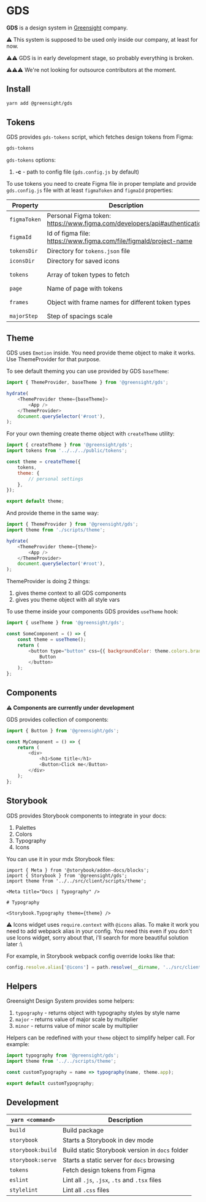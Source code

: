 # GDS

**GDS** is a design system in [Greensight](https://greensight.pro/) company.

⚠️ This system is supposed to be used only inside our company, at least for now.

⚠️⚠️ GDS is in early development stage, so probably everything is broken.

⚠️⚠️⚠️ We're not looking for outsource contributors at the moment.

## Install

```bash
yarn add @greensight/gds
```

## Tokens

GDS provides `gds-tokens` script, which fetches design tokens from Figma:

```bash
gds-tokens
```

`gds-tokens` options:

1. **-c** - path to config file (`gds.config.js` by default)

To use tokens you need to create Figma file in proper template and provide `gds.config.js` file with at least `figmaToken` and `figmaId` properties:

| Property     | Description                                                               | Default                                                 |
| ------------ | ------------------------------------------------------------------------- | ------------------------------------------------------- |
| `figmaToken` | Personal Figma token: https://www.figma.com/developers/api#authentication | -                                                       |
| `figmaId`    | Id of figma file: https://www.figma.com/file/figmaId/project-name         | -                                                       |
| `tokensDir`  | Directory for `tokens.json` file                                          | 'public'                                                |
| `iconsDir`   | Directory for saved icons                                                 | 'src/client/images/icons/tokens'                        |
| `tokens`     | Array of token types to fetch                                             | ['palettes', 'colors', 'typography', 'icons', 'layout'] |
| `page`       | Name of page with tokens                                                  | 'Storybook'                                             |
| `frames`     | Object with frame names for different token types                         | 'Palettes', 'Colors', 'Typography', 'Icons', 'Layout'   |
| `majorStep`  | Step of spacings scale                                                    | 8                                                       |

## Theme

GDS uses `Emotion` inside. You need provide theme object to make it works.
Use ThemeProvider for that purpose.

To see default theming you can use provided by GDS `baseTheme`:

```js
import { ThemeProvider, baseTheme } from '@greensight/gds';

hydrate(
    <ThemeProvider theme={baseTheme}>
        <App />
    </ThemeProvider>
    document.querySelector('#root'),
);
```

For your own theming create theme object with `createTheme` utility:

```js
import { createTheme } from '@greensight/gds';
import tokens from '../../../public/tokens';

const theme = createTheme({
    tokens,
    theme: {
        // personal settings
    },
});

export default theme;
```

And provide theme in the same way:

```js
import { ThemeProvider } from '@greensight/gds';
import theme from './scripts/theme';

hydrate(
    <ThemeProvider theme={theme}>
        <App />
    </ThemeProvider>
    document.querySelector('#root'),
);
```

ThemeProvider is doing 2 things:

1. gives theme context to all GDS components
1. gives you theme object with all style vars

To use theme inside your components GDS provides `useTheme` hook:

```js
import { useTheme } from '@greensight/gds';

const SomeComponent = () => {
    const theme = useTheme();
    return (
        <button type="button" css={{ backgroundColor: theme.colors.brand }}>
            Button
        </button>
    );
};
```

## Components

**⚠️ Components are currently under development**

GDS provides collection of components:

```js
import { Button } from '@greensight/gds';

const MyComponent = () => {
    return (
        <div>
            <h1>Some title</h1>
            <Button>Click me</Button>
        </div>
    );
};
```

## Storybook

GDS provides Storybook components to integrate in your docs:

1. Palettes
1. Colors
1. Typography
1. Icons

You can use it in your mdx Storybook files:

```mdx
import { Meta } from '@storybook/addon-docs/blocks';
import { Storybook } from '@greensight/gds';
import theme from '../../src/client/scripts/theme';

<Meta title="Docs | Typography" />

# Typography

<Storybook.Typography theme={theme} />
```

⚠️ Icons widget uses `require.context` with `@icons` alias. To make it work you need to add webpack alias in your config. You need this even if you don't use Icons widget, sorry about that, i'll search for more beautiful solution later :\

For example, in Storybook webpack config override looks like that:

```js
config.resolve.alias['@icons'] = path.resolve(__dirname, '../src/client/images/icons');
```

## Helpers

Greensight Design System provides some helpers:

1. `typography` - returns object with typography styles by style name
1. `major` - returns value of major scale by multiplier
1. `minor` - returns value of minor scale by multiplier

Helpers can be redefined with your `theme` object to simplify helper call. For example:

```js
import typography from '@greensight/gds';
import theme from '../../scripts/theme';

const customTypography = name => typography(name, theme.app);

export default customTypography;
```

## Development

| `yarn <command>`  | Description                                     |
| ----------------- | ----------------------------------------------- |
| `build`           | Build package                                   |
| `storybook`       | Starts a Storybook in dev mode                  |
| `storybook:build` | Build static Storybook version in `docs` folder |
| `storybook:serve` | Starts a static server for `docs` browsing      |
| `tokens`          | Fetch design tokens from Figma                  |
| `eslint`          | Lint all `.js`, `.jsx`, `.ts` and `.tsx` files  |
| `stylelint`       | Lint all `.css` files                           |
